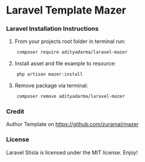 # Laravel Template Mazer

### Laravel Installation Instructions
1. From your projects root folder in terminal run:

```bash
    composer require adityadarma/laravel-mazer
```

2. Install asset and file example to resource:

```php
    php artisan mazer:install
```
3. Remove package via terminal:

```bash
    composer remove adityadarma/laravel-mazer
```

### Credit
Author Template on https://github.com/zuramai/mazer
### License
Laravel Stisla is licensed under the MIT license. Enjoy!
